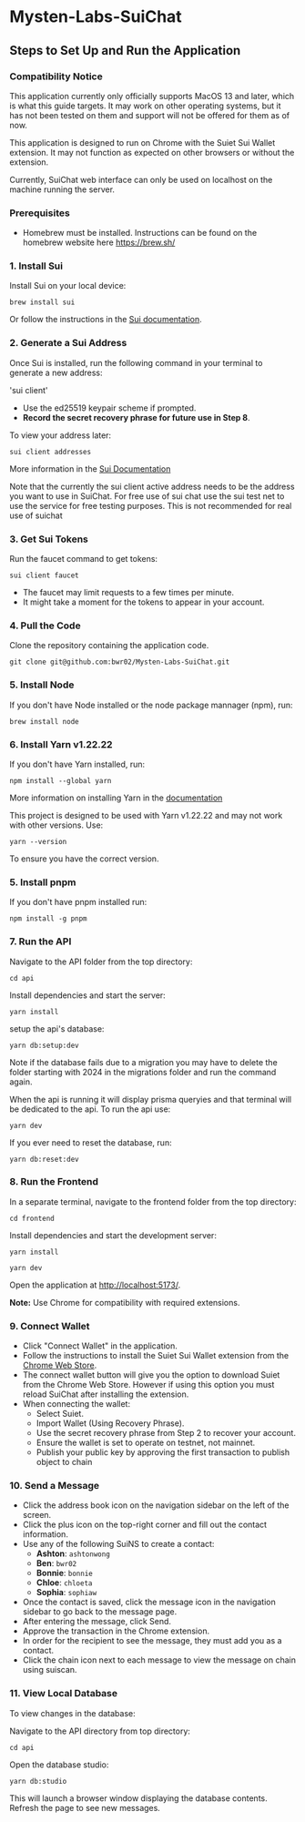 # Mysten-Labs-SuiChat

## Steps to Set Up and Run the Application

### Compatibility Notice
This application currently only officially supports MacOS 13 and later, which is what this guide targets. It may work on other operating systems, but it has not been tested on them and support will not be offered for them as of now.

This application is designed to run on Chrome with the Suiet Sui Wallet extension. It may not function as expected on other browsers or without the extension.

Currently, SuiChat web interface can only be used on localhost on the machine running the server.

### Prerequisites
- Homebrew must be installed. Instructions can be found on the homebrew website here https://brew.sh/
### 1. Install Sui
Install Sui on your local device:  

`brew install sui`

Or follow the instructions in the [Sui documentation](https://docs.sui.io/guides/developer/getting-started).

### 2. Generate a Sui Address
Once Sui is installed, run the following command in your terminal to generate a new address:

'sui client'

- Use the ed25519 keypair scheme if prompted.
- **Record the secret recovery phrase for future use in Step 8**.

To view your address later:

`sui client addresses` 

More information in the [Sui Documentation](https://docs.sui.io/guides/developer/getting-started/get-address)

Note that the currently the sui client active address needs to be the address you want to use in SuiChat. 
For free use of sui chat use the sui test net to use the service for free testing purposes. This is not recommended for real use of suichat

### 3. Get Sui Tokens
Run the faucet command to get tokens:

`sui client faucet`

- The faucet may limit requests to a few times per minute.
- It might take a moment for the tokens to appear in your account.
  
### 4. Pull the Code
Clone the repository containing the application code.

`git clone git@github.com:bwr02/Mysten-Labs-SuiChat.git`

### 5. Install Node
If you don't have Node installed or the node package mannager (npm), run:

`brew install node`

### 6. Install Yarn v1.22.22
If you don't have Yarn installed, run:

`npm install --global yarn`

More information on installing Yarn in the [documentation](https://classic.yarnpkg.com/lang/en/docs/install/#mac-stable)

This project is designed to be used with Yarn v1.22.22 and may not work with other versions. Use:

`yarn --version`

To ensure you have the correct version.

### 5. Install pnpm
If you don't have pnpm installed run:

`npm install -g pnpm`

### 7. Run the API
Navigate to the API folder from the top directory:

`cd api`

Install dependencies and start the server:

`yarn install`

setup the api's database:

`yarn db:setup:dev`

Note if the database fails due to a migration you may have to delete the folder starting with 2024 in the migrations folder and run the command again.

When the api is running it will display prisma queryies and that terminal will be dedicated to the api.
To run the api use:

`yarn dev`

If you ever need to reset the database, run:

`yarn db:reset:dev`

### 8. Run the Frontend
In a separate terminal, navigate to the frontend folder from the top directory:

`cd frontend`

Install dependencies and start the development server:

`yarn install`

`yarn dev`

Open the application at [http://localhost:5173/](http://localhost:5173/).

**Note:** Use Chrome for compatibility with required extensions.

### 9. Connect Wallet
- Click "Connect Wallet" in the application.
- Follow the instructions to install the Suiet Sui Wallet extension from the [Chrome Web Store](https://chromewebstore.google.com/detail/suiet-sui-wallet/khpkpbbcccdmmclmpigdgddabeilkdpd
).
- The connect wallet button will give you the option to download Suiet from the Chrome Web Store. However if using this option you must reload SuiChat after installing the extension.
- When connecting the wallet:
  - Select Suiet.
  - Import Wallet (Using Recovery Phrase).
  - Use the secret recovery phrase from Step 2 to recover your account.
  - Ensure the wallet is set to operate on testnet, not mainnet.
  - Publish your public key by approving the first transaction to publish object to chain

### 10. Send a Message
- Click the address book icon on the navigation sidebar on the left of the screen.
- Click the plus icon on the top-right corner and fill out the contact information.
- Use any of the following SuiNS to create a contact:
  - **Ashton**: `ashtonwong`
  - **Ben**: `bwr02`
  - **Bonnie**: `bonnie`
  - **Chloe**: `chloeta`
  - **Sophia**: `sophiaw`
- Once the contact is saved, click the message icon in the navigation sidebar to go back to the message page.
- After entering the message, click Send.
- Approve the transaction in the Chrome extension.
- In order for the recipient to see the message, they must add you as a contact.
- Click the chain icon next to each message to view the message on chain using suiscan.

### 11. View Local Database
To view changes in the database:

Navigate to the API directory from top directory:

`cd api`

Open the database studio:

`yarn db:studio`

This will launch a browser window displaying the database contents. Refresh the page to see new messages.
